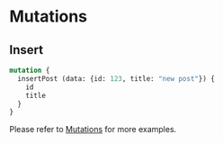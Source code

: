 # Mutations

## Insert
```graphql
mutation {
  insertPost (data: {id: 123, title: "new post"}) {
    id
    title
  }
}
```

Please refer to [Mutations](/guide/mutations/) for more examples.